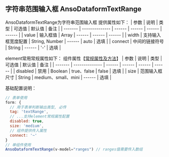 ## 字符串范围输入框 AnsoDataformTextRange

AnsoDataformTextRange为字符串范围输入框
提供属性如下：
| 参数    | 说明           | 类型   | 可选值 | 默认值 | 备注 |
| ------- | -------------- | ------ | ------ | ------ | ------ |
| value | 输入框值 | Array | ------ | ------ | ------ |
| width | 支持输入框宽度配置 | String, Number | ------ | auto | 选填 |
| connect | 中间的链接符号 | String | ------ | '-' | 选填 |


element常用常规属性如下： 组件属性【[常规属性及方法](https://element.eleme.cn/#/zh-CN/component/input)】
| 参数    | 说明           | 类型   | 可选值 | 默认值 | 备注 |
| ------- | -------------- | ------ | ------ | ------ | ------ |
| disabled | 禁用 | Boolean | true、false | false | 选填 |
| size | 范围输入框尺寸 | String | medium、small、mini | ------ | 选填 |


基础配置说明：
```js
// 表单使用
form: {
  // 用于表单判断输出类型, 必传
  tag: 'textRange',
  // ...支持element常规属性配置
  disabled: true,
  size: 'medium',
  // 组件提供传入属性
  connect: '~'
}
// 单组件使用
AnsoDataformTextRange(v-model="ranges") // ranges值需要传入数组
```